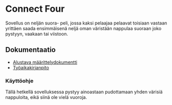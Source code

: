 # Connect Four
Sovellus on neljän suora- peli, jossa kaksi pelaajaa pelaavat toisiaan vastaan yrittäen saada ensimmäisenä neljä oman väristään nappulaa suoraan joko pystyyn, vaakaan tai viistoon. 

## Dokumentaatio  
* [Alustava määrittelydokumentti](https://github.com/essipe/ohjelmistotekniikka20/blob/master/dokumentointi/vaatimusmaarittely.md)  
* [Työaikakirjanpito](https://github.com/essipe/ohjelmistotekniikka20/blob/master/dokumentointi/tyoaikakirjanpito.md)  

### Käyttöohje
Tällä hetkellä sovelluksessa pystyy ainoastaan pudottamaan yhden värisiä nappuloita, eikä siinä ole vielä vuoroja.